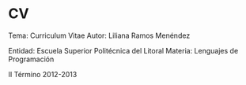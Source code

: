 CV
==
Tema: Curriculum Vitae
Autor: Liliana Ramos Menéndez

Entidad: Escuela Superior Politécnica del Litoral
Materia: Lenguajes de Programación

II Término 2012-2013